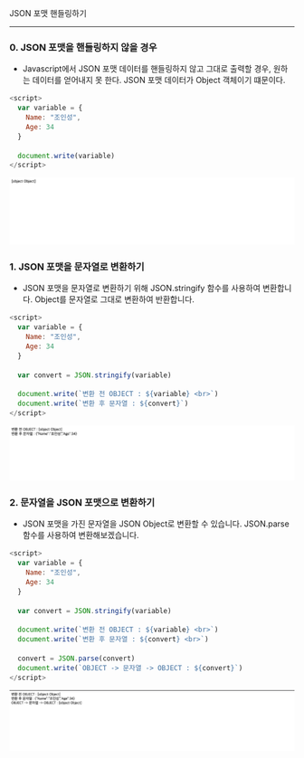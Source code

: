 JSON 포맷 핸들링하기
* * *      


           


       

### 0. JSON 포맷을 핸들링하지 않을 경우
- Javascript에서 JSON 포맷 데이터를 핸들링하지 않고 그대로 출력할 경우, 원하는 데이터를 얻어내지 못 한다. JSON 포맷 데이터가 Object 객체이기 떄문이다.
``` javascript
<script>
  var variable = {
    Name: "조인성",
    Age: 34
  }

  document.write(variable)
</script>
```
![ex_screenshot](./assets//javascript-json-not-handling.png)


### 1. JSON 포맷을 문자열로 변환하기
- JSON 포맷을 문자열로 변환하기 위해 JSON.stringify 함수를 사용하여 변환합니다. Object를 문자열로 그대로 변환하여 반환합니다.
``` javascript
<script>
  var variable = {
    Name: "조인성",
    Age: 34
  }

  var convert = JSON.stringify(variable)

  document.write(`변환 전 OBJECT : ${variable} <br>`)
  document.write(`변환 후 문자열 : ${convert}`)
</script>
```
![ex_screenshot](./assets//javascript-json-convert-string.png)


### 2. 문자열을 JSON 포맷으로 변환하기
- JSON 포맷을 가진 문자열을 JSON Object로 변환할 수 있습니다. JSON.parse 함수를 사용하여 변환해보겠습니다.
``` javascript
<script>
  var variable = {
    Name: "조인성",
    Age: 34
  }

  var convert = JSON.stringify(variable)

  document.write(`변환 전 OBJECT : ${variable} <br>`)
  document.write(`변환 후 문자열 : ${convert} <br>`)

  convert = JSON.parse(convert)
  document.write(`OBJECT -> 문자열 -> OBJECT : ${convert}`)
</script>
```
![ex_screenshot](./assets//javascript-json-before.png)